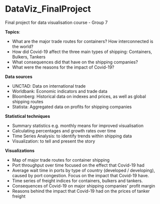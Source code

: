 # DataViz_FinalProject
Final project for data visualisation course - Group 7

**Topics**: 
- What are the major trade routes for containers? How interconnected is the world?
- How did Covid-19 affect the three main types of shipping: Containers, Bulkers, Tankers
- What consequences did that have on the shipping companies?
- What were the reasons for the impact of Covid-19?

**Data sources**
- UNCTAD: Data on international trade
- Worldbank: Economic indicators and trade data
- Bloomberg: Historical data on indexes and prices, as well as global shipping routes
- Statista: Aggregated data on profits for shipping companies

**Statistical techniques**
- Summary statistics e.g. monthly means for improved visualisation
- Calculating percentages and growth rates over time
- Time Series Analysis: to identify trends within shipping data
- Visualization: to tell and present the story

**Visualizations**
- Map of major trade routes for container shipping
- Port throughput over time focused on the effect that Covid-19 had
- Average wait time in ports by type of country (developed / developing), caused by port congestion. Focus on the impact that Covid-19 have.
- Time series of freight indices for containers, bulkers and tankers. 
- Consequences of Covid-19 on major shipping companies' profit margin
- Reasons behind the impact that Covid-19 had on the prices of tanker freight




